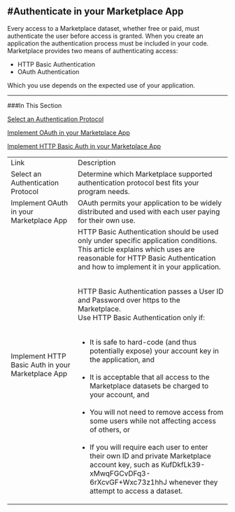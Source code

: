  
<properties 
   pageTitle="Authenticate in your Marketplace App" 
   description="How to Authenticate in your Marketplace App" 
   services="cloud-services" 
   documentationCenter="" 
   authors="kevinscharpenberg" 
   manager="manager-alias" 
   editor=""/>

<tags
   ms.service="marketplace"
   ms.devlang="na"
   ms.topic="article"
   ms.tgt_pltfrm="na"
   ms.workload="data-services" 
   ms.date="02/13/2015"
   ms.author="kevsch"/>
#**Authenticate in your Marketplace App**
 -----------
Every access to a Marketplace dataset, whether free or paid, must authenticate the user before access is granted. When you create an application the authentication process must be included in your code. Marketplace provides two means of authenticating access:

* HTTP Basic Authentication
* OAuth Authentication

Which you use depends on the expected use of your application.
 
 -----------
###In This Section


[Select an Authentication Protocol](./marketplace-data-market-select-authentication-protocol.md)

[Implement OAuth in your Marketplace App ](./marketplace-data-market-implement-oath-in-marketplace-app.md)

[Implement HTTP Basic Auth in your Marketplace App](./marketplace-data-market-implement-http-basic-auth-in-marketplace-app.md)


<table>
  <tr>
<td>Link</td><td>Description</td>
</tr>

<td> Select an Authentication Protocol
</td><td>Determine which Marketplace supported authentication protocol best fits your program needs.</td>
</tr>

<td>Implement OAuth in your Marketplace App</td><td>OAuth permits your application to be widely distributed and used with each user paying for their own use.</td>
</tr>

<td>Implement HTTP Basic Auth in your Marketplace App   </td><td>HTTP Basic Authentication should be used only under specific application conditions. This article explains which uses are reasonable for HTTP Basic Authentication and how to implement it in your application. <br /><br />



HTTP Basic Authentication passes a User ID and Password over https to the Marketplace. <br />
Use HTTP Basic Authentication only if:
<br /><br />



* It is safe to hard-code (and thus potentially expose) your account key in the application, and<br /><br />
* It is acceptable that all access to the Marketplace datasets be charged to your account, and <br /><br />
* You will not need to remove access from some users while not affecting access of others, or <br /><br />
* If you will require each user to enter their own ID and private Marketplace account key, such as KufDkfLk39-xMwqFGCvDFq3-6rXcvGF+Wxc73z1hhJ whenever they attempt to access a dataset.</td>

</table>

